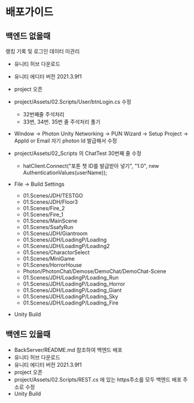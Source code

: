 # 배포가이드

## 백엔드 없을때

랭킹 기록 및 로그인 데이터 미관리

- 유니티 허브 다운로드
- 유니티 에디터 버전 2021.3.9f1
- project 오픈
- project/Assets/02.Scripts/User/btnLogin.cs 수정

  - 32번째줄 주석처리
  - 33번, 34번. 35번 줄 주석처리 풀기
- Window -> Photon Unity Networking -> PUN Wizard -> Setup Project -> AppId or Email 자기 photon Id 발급해서 수정
- project/Assets/02_Scripts 의 ChatTest 30번째 줄 수정

  - hatClient.Connect("포톤 챗 ID를 발급받아 넣기", "1.0", new AuthenticationValues(userName));
- File -> Build Settings

  - 01.Scenes/JDH/TESTGO
  - 01.Scenes/JDH/Floor3
  - 01.Scenes/Fire_2
  - 01.Scenes/Fire_1
  - 01.Scenes/MainScene
  - 01.Scenes/SsafyRun
  - 01.Scenes/JDH/Giantroom
  - 01.Scenes/JDH/LoadingP/Loading
  - 01.Scenes/JDH/LoadingP/Loading2
  - 01.Scenes/CharactorSelect
  - 01.Scenes/MiniGame
  - 01.Scenes/HorrorHouse
  - Photon/PhotonChat/Demose/DemoChat/DemoChat-Scene
  - 01.Scenes/JDH/LoadingP/Loading_Run
  - 01.Scenes/JDH/LoadingP/Loading_Horror
  - 01.Scenes/JDH/LoadingP/Loading_Giant
  - 01.Scenes/JDH/LoadingP/Loading_Sky
  - 01.Scenes/JDH/LoadingP/Loading_Fire
- Unity Build

## 백엔드 있을때

- BackServer/README.md 참조하여 백엔드 배포
- 유니티 허브 다운로드
- 유니티 에디터 버전 2021.3.9f1
- project 오픈
- project/Assets/02.Scripts/REST.cs 에 있는 https주소를 모두 백엔드 배포 주소로 수정
- Unity Build
